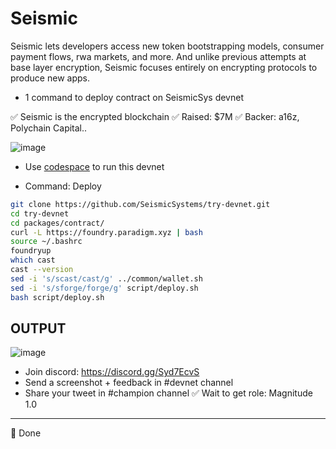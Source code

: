 # Seismic
Seismic lets developers access new token bootstrapping models, consumer payment flows, rwa markets, and more. And unlike previous attempts at base layer encryption, Seismic focuses entirely on encrypting protocols to produce new apps.


- 1 command to deploy contract on SeismicSys devnet

✅ Seismic is the encrypted blockchain
✅ Raised: $7M
✅ Backer: a16z, Polychain Capital..

![image](https://github.com/user-attachments/assets/5b10ac19-a2e9-45f7-bae8-27f15f6b59fe)


- Use [codespace](https://github.com/codespaces) to run this devnet

- Command: Deploy
```bash
git clone https://github.com/SeismicSystems/try-devnet.git
cd try-devnet
cd packages/contract/
curl -L https://foundry.paradigm.xyz | bash
source ~/.bashrc
foundryup
which cast
cast --version
sed -i 's/scast/cast/g' ../common/wallet.sh
sed -i 's/sforge/forge/g' script/deploy.sh
bash script/deploy.sh
```

## OUTPUT
![image](https://github.com/user-attachments/assets/2811e537-ad96-4970-9c98-fd2560cced86)


- Join discord: https://discord.gg/Syd7EcvS
- Send a screenshot + feedback in #devnet channel
- Share your tweet in #champion channel
✅ Wait to get role: Magnitude 1.0
--------------

🎇 Done
